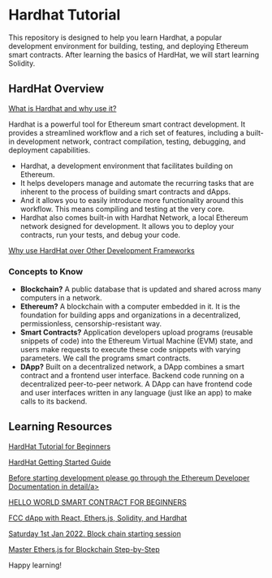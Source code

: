 <h1>Hardhat Tutorial</h1>

<p>This repository is designed to help you learn Hardhat, a popular development environment for building, testing, and deploying Ethereum smart contracts. After learning the basics of HardHat, we will start learning Solidity.</p>

<h2>HardHat Overview</h2>

<p><a href="https://www.youtube.com/watch?v=tzJsC52lHBU&list=PL4Rj_WH6yLgWFFpJud2Qh4A__2RWi52B5&index=4">What is Hardhat and why use it?</a></p>

<p>Hardhat is a powerful tool for Ethereum smart contract development. It provides a streamlined workflow and a rich set of features, including a built-in development network, contract compilation, testing, debugging, and deployment capabilities.</p>

<ul>
  <li>Hardhat, a development environment that facilitates building on Ethereum.</li>
  <li>It helps developers manage and automate the recurring tasks that are inherent to the process of building smart contracts and dApps.</li>
  <li>And it allows you to easily introduce more functionality around this workflow. This means compiling and testing at the very core.</li>
  <li>Hardhat also comes built-in with Hardhat Network, a local Ethereum network designed for development. It allows you to deploy your contracts, run your tests, and debug your code.</li>
</ul>

<p><a href="https://www.youtube.com/watch?v=ajxSYMYcPuI">Why use HardHat over Other Development Frameworks</a></p>

<h3>Concepts to Know</h3>
<ul>
  <li><strong>Blockchain?</strong> A public database that is updated and shared across many computers in a network.</li>
  <li><strong>Ethereum?</strong> A blockchain with a computer embedded in it. It is the foundation for building apps and organizations in a decentralized, permissionless, censorship-resistant way.</li>
  <li><strong>Smart Contracts?</strong> Application developers upload programs (reusable snippets of code) into the Ethereum Virtual Machine (EVM) state, and users make requests to execute these code snippets with varying parameters. We call the programs smart contracts.</li>
  <li><strong>DApp?</strong> Built on a decentralized network, a DApp combines a smart contract and a frontend user interface. Backend code running on a decentralized peer-to-peer network. A DApp can have frontend code and user interfaces written in any language (just like an app) to make calls to its backend.</li>
</ul>

<h2>Learning Resources</h2>

<p><a href="https://hardhat.org/tutorial">HardHat Tutorial for Beginners</a></p>

<p><a href="https://hardhat.org/getting-started/">HardHat Getting Started Guide</a></p>

<p><a href="https://ethereum.org/en/developers/docs/">Before starting development please go through the Ethereum Developer Documentation in detail/a></p>

<p><a href="https://ethereum.org/en/developers/tutorials/hello-world-smart-contract/">HELLO WORLD SMART CONTRACT FOR BEGINNERS</a></p>

<p><a href="https://www.freecodecamp.org/news/full-stack-ethereum-development/">FCC dApp with React, Ethers.js, Solidity, and Hardhat</a></p>
<p><a href="https://www.youtube.com/watch?v=24Nl4fVGH6g">Saturday 1st Jan 2022. Block chain starting session </a></p>
<p><a href="https://www.youtube.com/watch?v=yk7nVp5HTCk">Master Ethers.js for Blockchain Step-by-Step </a></p>


<p>Happy learning!</p>
